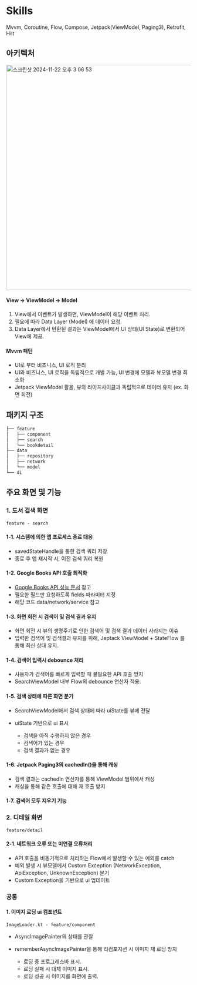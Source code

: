 # Skills
Mvvm, Coroutine, Flow, Compose, Jetpack(ViewModel, Paging3), Retrofit, Hilt

## 아키텍처
<img width="612" alt="스크린샷 2024-11-22 오후 3 06 53" src="https://github.com/user-attachments/assets/8656f35e-fc20-48fd-a26e-7fa3ec6a7ebc">

#### View → ViewModel → Model 
1. View에서 이벤트가 발생하면, ViewModel이 해당 이벤트 처리. 
2. 필요에 따라 Data Layer (Model) 에 데이터 요청.
3. Data Layer에서 반환된 결과는 ViewModel에서 UI 상태(UI State)로 변환되어 View에 제공.
 
#### Mvvm 패턴
* UI로 부터 비즈니스, UI 로직 분리
* UI와 비즈니스, UI 로직을 독립적으로 개발 가능, UI 변경에 모델과 뷰모델 변경 최소화
* Jetpack ViewModel 활용, 뷰의 라이프사이클과 독립적으로 데이터 유지 (ex. 화면 회전)

## 패키지 구조 
```bash
├── feature
│   ├── component
│   ├── search
│   └── bookdetail
├── data
│   ├── repository
│   ├── network
│   └── model
└── di
```

## 주요 화면 및 기능
### 1. 도서 검색 화면 
`feature - search`
#### 1-1. 시스템에 의한 앱 프로세스 종료 대응 
  * savedStateHandle을 통한 검색 쿼리 저장
  * 종료 후 앱 재시작 시, 이전 검색 쿼리 복원
#### 1-2. Google Books API 호출 최적화
  * [Google Books API 성능 문서](https://developers.google.com/books/docs/v1/performance?hl=ko) 참고
  * 필요한 필드만 요청하도록 fields 파라미터 지정
  * 해당 코드 data/network/service 참고
#### 1-3. 화면 회전 시 검색어 및 검색 결과 유지 
  * 화면 회전 시 뷰의 생명주기로 인한 검색어 및 검색 결과 데이터 사라지는 이슈
  * 입력한 검색어 및 검색결과 유지를 위해, Jeptack ViewModel + StateFlow 를 통해 최신 상태 유지.
#### 1-4. 검색어 입력시 debounce 처리
  * 사용자가 검색어를 빠르게 입력할 때 불필요한 API 호출 방지
  * SearchViewModel 내부 Flow의 debounce 연산자 적용.
#### 1-5. 검색 상태에 따른 화면 분기
  * SearchViewModel에서 검색 상태에 따라 uiState를 뷰에 전달
  * uiState 기반으로 ui 표시
    
    * 검색을 아직 수행하지 않은 경우
    * 검색어가 있는 경우
    * 검색 결과가 없는 경우
#### 1-6. Jetpack Paging3의 cachedIn()을 통해 캐싱 
  * 검색 결과는 cachedIn 연산자를 통해 ViewModel 범위에서 캐싱
  * 캐싱을 통해 같은 호출에 대해 재 호출 방지
#### 1-7. 검색어 모두 지우기 기능 

### 2. 디테일 화면 
`feature/detail`
#### 2-1. 네트워크 오류 또는 미연결 오류처리
  * API 호출을 비동기적으로 처리하는 Flow에서 발생할 수 있는 예외를 catch 
  * 예외 발생 시 뷰모델에서 Custom Exception (NetworkException, ApiException, UnknownException) 분기
  * Custom Exception을 기반으로 ui 업데이트

### 공통
#### 1. 이미지 로딩 ui 컴포넌트 
`ImageLoader.kt - feature/component`
  * AsyncImagePainter의 상태를 관찰
  * rememberAsyncImagePainter을 통해 리컴포지션 시 이미지 재 로딩 방지
    
    * 로딩 중 프로그레스바 표시.
    * 로딩 실패 시 대체 이미지 표시.
    * 로딩 성공 시 이미지를 화면에 출력.
